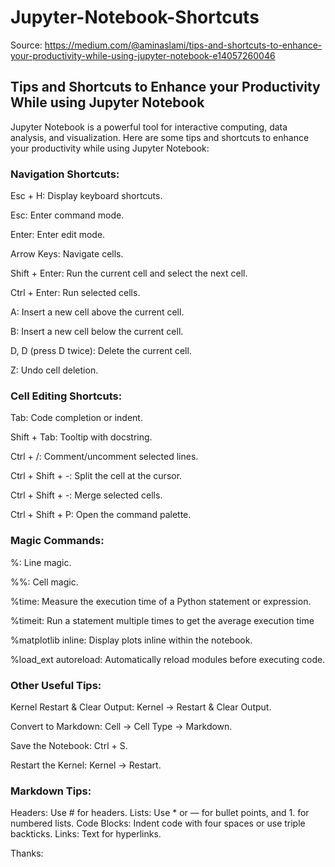 # Jupyter-Notebook-Shortcuts
Source: https://medium.com/@aminaslami/tips-and-shortcuts-to-enhance-your-productivity-while-using-jupyter-notebook-e14057260046
## Tips and Shortcuts to Enhance your Productivity While using Jupyter Notebook


Jupyter Notebook is a powerful tool for interactive computing, data analysis, and visualization. Here are some tips and shortcuts to enhance your productivity while using Jupyter Notebook:

### Navigation Shortcuts:
Esc + H: Display keyboard shortcuts.

Esc: Enter command mode.

Enter: Enter edit mode.

Arrow Keys: Navigate cells.

Shift + Enter: Run the current cell and select the next cell.

Ctrl + Enter: Run selected cells.

A: Insert a new cell above the current cell.

B: Insert a new cell below the current cell.

D, D (press D twice): Delete the current cell.

Z: Undo cell deletion.


### Cell Editing Shortcuts:
Tab: Code completion or indent.

Shift + Tab: Tooltip with docstring.

Ctrl + /: Comment/uncomment selected lines.

Ctrl + Shift + -: Split the cell at the cursor.

Ctrl + Shift + -: Merge selected cells.

Ctrl + Shift + P: Open the command palette.

### Magic Commands:
%: Line magic.

%%: Cell magic.

%time: Measure the execution time of a Python statement or expression.

%timeit: Run a statement multiple times to get the average execution time

%matplotlib inline: Display plots inline within the notebook.

%load_ext autoreload: Automatically reload modules before executing code.


### Other Useful Tips:
Kernel Restart & Clear Output: Kernel -> Restart & Clear Output.

Convert to Markdown: Cell -> Cell Type -> Markdown.

Save the Notebook: Ctrl + S.

Restart the Kernel: Kernel -> Restart.


### Markdown Tips:
Headers: Use # for headers.
Lists: Use * or — for bullet points, and 1. for numbered lists.
Code Blocks: Indent code with four spaces or use triple backticks.
Links: Text for hyperlinks.


Thanks:
